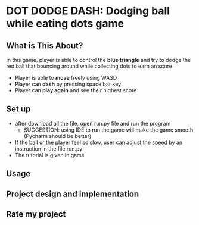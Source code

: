 # DOT DODGE DASH: Dodging ball while eating dots game

## What is This About?
In this game, player is able to control the **blue triangle** and try to dodge the red ball that bouncing around while collecting dots to earn an score
- Player is able to **move** freely using WASD
- Player can **dash** by pressing space bar key
- Player can **play again** and see their highest score

## Set up
- after download all the file, open run.py file and run the program
  - SUGGESTION: using IDE to run the game will make the game smooth (Pycharm should be better)
- If the ball or the player feel so slow, user can adjust the speed by an instruction in the file run.py
- The tutorial is given in game

## Usage


## Project design and implementation


## Rate my project